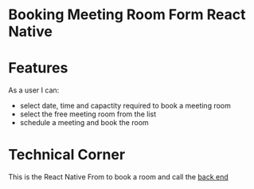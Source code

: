 # Booking Meeting Room Form React Native


# Features
As a user I can:
- select date, time and capactity required to book a meeting room
- select the free meeting room from the list
- schedule a meeting and book the room


# Technical Corner
This is the React Native From to book a room and call the [back end ](https://github.com/fhenri/booking-room)
